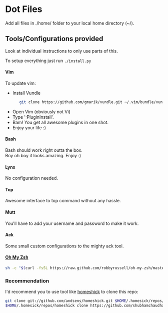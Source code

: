 # Dot Files

Add all files in ./home/ folder to your local home directory (~/).  

## Tools/Configurations provided
Look at individual instructions to only use parts of this.

To setup everything just run `./install.py`

#### Vim
To update vim:  
 * Install Vundle  
    ```sh
       git clone https://github.com/gmarik/vundle.git ~/.vim/bundle/vundle
   ```
 * Open Vim (obviously not Vi)
 * Type ':PluginInstall'.
 * Bam! You get all awesome plugins in one shot.
 * Enjoy your life :)

#### Bash
Bash should work right outta the box.  
Boy oh boy it looks amazing. Enjoy :)

#### Lynx
No configuration needed.

#### Top
Awesome interface to top command without any hassle.

#### Mutt
You'll have to add your username and password to make it work.

#### Ack
Some small custom configurations to the mighty ack tool.

#### [Oh My Zsh](http://ohmyz.sh)
```sh
sh -c "$(curl -fsSL https://raw.github.com/robbyrussell/oh-my-zsh/master/tools/install.sh)"
```

### Recommendation
I'd recommend you to use tool like [homeshick](https://github.com/andsens/homeshick) to clone this repo:
```sh
git clone git://github.com/andsens/homeshick.git $HOME/.homesick/repos/homeshick
$HOME/.homesick/repos/homeshick clone https://github.com/shubhamchaudhary/dotfiles.git
```
